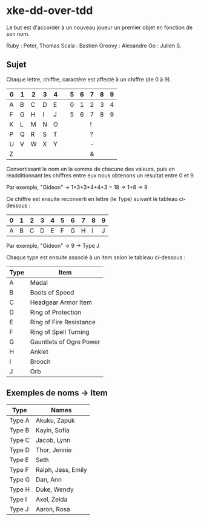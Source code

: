 # xke-dd-over-tdd

Le but est d'accorder à un nouveau joueur un premier objet en fonction de son nom. 

Ruby : Peter, Thomas
Scala : Bastien
Groovy : Alexandre
Go : Julien S.

## Sujet

Chaque lettre, chiffre, caractère est affecté à un chiffre (de 0 à 9).

| 0   | 1   | 2   | 3   | 4   |    | 5   | 6   | 7   | 8   | 9   |
| --- | --- | --- | --- | --- | ---| --- | --- | --- | --- | --- |
| A   | B   | C   | D   | E   |    |0    | 1   | 2   | 3   | 4   | 
| F   | G   | H   | I   | J   |    |5    | 6   | 7   | 8   | 9   |
| K   | L   | M   | N   | O   |    |     |     | !   |     |     |
| P   | Q   | R   | S   | T   |    |     |     | ?   |     |     |
| U   | V   | W   | X   | Y   |    |     |     | -   |     |     |
| Z   |     |     |     |     |    |     |     | &   |     |     |

Convertissant le nom en la somme de chacune des valeurs, puis en réadditionnant les chiffres entre eux nous obtenons un résultat entre 0 et 9.

Par exemple, "Gideon" -> 1+3+3+4+4+3 = 18 -> 1+8 -> 9

Ce chiffre est ensuite reconverti en lettre (le Type) suivant le tableau ci-dessous :

| 0   | 1   | 2   | 3   | 4   | 5   | 6   | 7   | 8   | 9   |
| --- | --- | --- | --- | --- | --- | --- | --- | --- | --- |
| A   | B   | C   | D   | E   | F   | G   | H   | I   | J   | 

Par exemple, "Gideon" -> 9 -> Type J

Chaque type est ensuite associé à un item selon le tableau ci-dessous :

| Type | Item                    |
| ---- | ----------------------- |
| A    | Medal                   |
| B    | Boots of Speed          |
| C    | Headgear Armor Item     |
| D    | Ring of Protection      |
| E    | Ring of Fire Resistance |
| F    | Ring of Spell Turning   |
| G    | Gauntlets of Ogre Power |
| H    | Anklet                  |
| I    | Brooch                  |
| J    | Orb                     |

## Exemples de noms -> Item

|Type    | Names        |
| ------ | ------------ |
| Type A | Akuku, Zapuk | 
| Type B | Kayin, Sofia |
| Type C | Jacob, Lynn  |
| Type D | Thor, Jennie |
| Type E | Seth  |
| Type F | Ralph, Jess, Emily  |
| Type G | Dan, Ann     |
| Type H | Duke, Wendy  | 
| Type I | Axel, Zelda  |
| Type J | Aaron, Rosa  |
